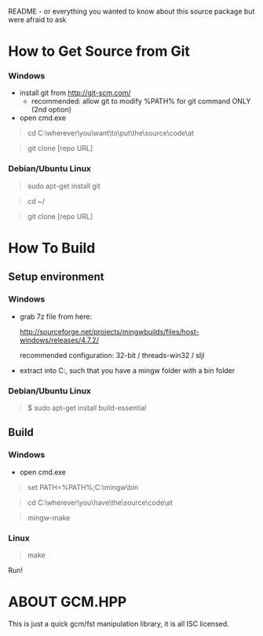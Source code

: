 README - or everything you wanted to know about this source package but were
afraid to ask

How to Get Source from Git
==========================
### Windows
*   install git from http://git-scm.com/
    * recommended: allow git to modify %PATH% for git command ONLY (2nd option)
*   open cmd.exe

>   cd C:\wherever\you\want\to\put\the\source\code\at

>   git clone [repo URL]

### Debian/Ubuntu Linux
>   sudo apt-get install git

>   cd ~/

>   git clone [repo URL]


How To Build
============
Setup environment
-----------------
### Windows
*   grab 7z file from here:

    http://sourceforge.net/projects/mingwbuilds/files/host-windows/releases/4.7.2/

    recommended configuration: 32-bit / threads-win32 / sljl

*   extract into C:\, such that you have a mingw folder with a bin folder

### Debian/Ubuntu Linux
>   $ sudo apt-get install build-essential

Build
-----
### Windows
*   open cmd.exe

>   set PATH=%PATH%;C:\mingw\bin

>   cd C:\wherever\you\have\the\source\code\at

>   mingw-make

### Linux
>   make

Run!


ABOUT GCM.HPP
=============
This is just a quick gcm/fst manipulation library, it is all ISC licensed.
